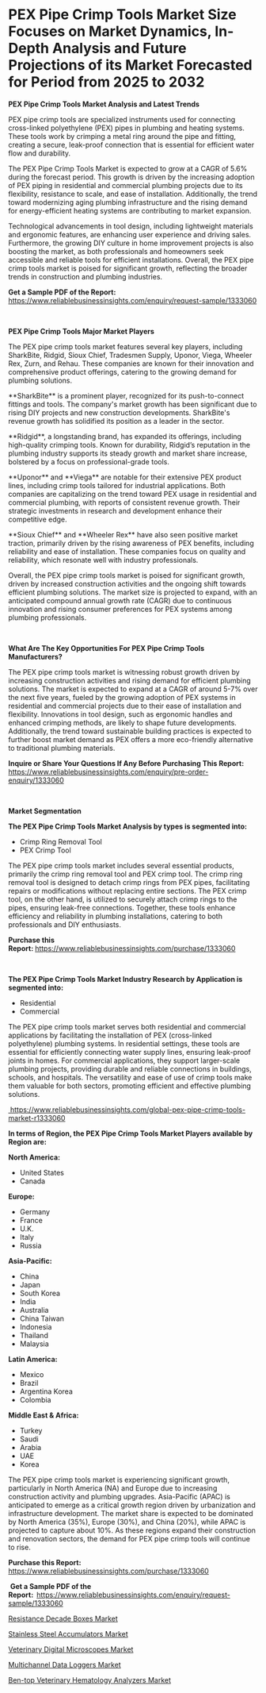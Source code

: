 <p><h1>PEX Pipe Crimp Tools Market Size Focuses on Market Dynamics, In-Depth Analysis and Future Projections of its Market Forecasted for Period from 2025 to 2032</h1></p><p><strong>PEX Pipe Crimp Tools Market Analysis and Latest Trends</strong></p>
<p><p>PEX pipe crimp tools are specialized instruments used for connecting cross-linked polyethylene (PEX) pipes in plumbing and heating systems. These tools work by crimping a metal ring around the pipe and fitting, creating a secure, leak-proof connection that is essential for efficient water flow and durability. </p><p>The PEX Pipe Crimp Tools Market is expected to grow at a CAGR of 5.6% during the forecast period. This growth is driven by the increasing adoption of PEX piping in residential and commercial plumbing projects due to its flexibility, resistance to scale, and ease of installation. Additionally, the trend toward modernizing aging plumbing infrastructure and the rising demand for energy-efficient heating systems are contributing to market expansion. </p><p>Technological advancements in tool design, including lightweight materials and ergonomic features, are enhancing user experience and driving sales. Furthermore, the growing DIY culture in home improvement projects is also boosting the market, as both professionals and homeowners seek accessible and reliable tools for efficient installations. Overall, the PEX pipe crimp tools market is poised for significant growth, reflecting the broader trends in construction and plumbing industries.</p></p>
<p><strong>Get a Sample PDF of the Report:&nbsp;</strong> <a href="https://www.reliablebusinessinsights.com/enquiry/request-sample/1333060?utm_campaign=1873&utm_medium=2&utm_source=Github&utm_content=ia&utm_term=24032025&utm_id=pex-pipe-crimp-tools">https://www.reliablebusinessinsights.com/enquiry/request-sample/1333060</a></p>
<p>&nbsp;</p>
<p><strong>PEX Pipe Crimp Tools Major Market Players</strong></p>
<p><p>The PEX pipe crimp tools market features several key players, including SharkBite, Ridgid, Sioux Chief, Tradesmen Supply, Uponor, Viega, Wheeler Rex, Zurn, and Rehau. These companies are known for their innovation and comprehensive product offerings, catering to the growing demand for plumbing solutions.</p><p>**SharkBite** is a prominent player, recognized for its push-to-connect fittings and tools. The company's market growth has been significant due to rising DIY projects and new construction developments. SharkBite's revenue growth has solidified its position as a leader in the sector.</p><p>**Ridgid**, a longstanding brand, has expanded its offerings, including high-quality crimping tools. Known for durability, Ridgid’s reputation in the plumbing industry supports its steady growth and market share increase, bolstered by a focus on professional-grade tools.</p><p>**Uponor** and **Viega** are notable for their extensive PEX product lines, including crimp tools tailored for industrial applications. Both companies are capitalizing on the trend toward PEX usage in residential and commercial plumbing, with reports of consistent revenue growth. Their strategic investments in research and development enhance their competitive edge.</p><p>**Sioux Chief** and **Wheeler Rex** have also seen positive market traction, primarily driven by the rising awareness of PEX benefits, including reliability and ease of installation. These companies focus on quality and reliability, which resonate well with industry professionals.</p><p>Overall, the PEX pipe crimp tools market is poised for significant growth, driven by increased construction activities and the ongoing shift towards efficient plumbing solutions. The market size is projected to expand, with an anticipated compound annual growth rate (CAGR) due to continuous innovation and rising consumer preferences for PEX systems among plumbing professionals.</p></p>
<p>&nbsp;</p>
<p><strong>What Are The Key Opportunities For PEX Pipe Crimp Tools Manufacturers?</strong></p>
<p><p>The PEX pipe crimp tools market is witnessing robust growth driven by increasing construction activities and rising demand for efficient plumbing solutions. The market is expected to expand at a CAGR of around 5-7% over the next five years, fueled by the growing adoption of PEX systems in residential and commercial projects due to their ease of installation and flexibility. Innovations in tool design, such as ergonomic handles and enhanced crimping methods, are likely to shape future developments. Additionally, the trend toward sustainable building practices is expected to further boost market demand as PEX offers a more eco-friendly alternative to traditional plumbing materials.</p></p>
<p><strong>Inquire or Share Your Questions If Any Before Purchasing This Report:</strong> <a href="https://www.reliablebusinessinsights.com/enquiry/pre-order-enquiry/1333060?utm_campaign=1873&utm_medium=2&utm_source=Github&utm_content=ia&utm_term=24032025&utm_id=pex-pipe-crimp-tools">https://www.reliablebusinessinsights.com/enquiry/pre-order-enquiry/1333060</a></p>
<p>&nbsp;</p>
<p><strong>Market Segmentation</strong></p>
<p><strong>The PEX Pipe Crimp Tools Market Analysis by types is segmented into:</strong></p>
<p><ul><li>Crimp Ring Removal Tool</li><li>PEX Crimp Tool</li></ul></p>
<p><p>The PEX pipe crimp tools market includes several essential products, primarily the crimp ring removal tool and PEX crimp tool. The crimp ring removal tool is designed to detach crimp rings from PEX pipes, facilitating repairs or modifications without replacing entire sections. The PEX crimp tool, on the other hand, is utilized to securely attach crimp rings to the pipes, ensuring leak-free connections. Together, these tools enhance efficiency and reliability in plumbing installations, catering to both professionals and DIY enthusiasts.</p></p>
<p><strong>Purchase this Report:&nbsp;</strong><a href="https://www.reliablebusinessinsights.com/purchase/1333060?utm_campaign=1873&utm_medium=2&utm_source=Github&utm_content=ia&utm_term=24032025&utm_id=pex-pipe-crimp-tools">https://www.reliablebusinessinsights.com/purchase/1333060</a></p>
<p>&nbsp;</p>
<p><strong>The PEX Pipe Crimp Tools Market Industry Research by Application is segmented into:</strong></p>
<p><ul><li>Residential</li><li>Commercial</li></ul></p>
<p><p>The PEX pipe crimp tools market serves both residential and commercial applications by facilitating the installation of PEX (cross-linked polyethylene) plumbing systems. In residential settings, these tools are essential for efficiently connecting water supply lines, ensuring leak-proof joints in homes. For commercial applications, they support larger-scale plumbing projects, providing durable and reliable connections in buildings, schools, and hospitals. The versatility and ease of use of crimp tools make them valuable for both sectors, promoting efficient and effective plumbing solutions.</p></p>
<p><a href="https://www.reliablebusinessinsights.com/global-pex-pipe-crimp-tools-market-r1333060?utm_campaign=1873&utm_medium=2&utm_source=Github&utm_content=ia&utm_term=24032025&utm_id=pex-pipe-crimp-tools">&nbsp;https://www.reliablebusinessinsights.com/global-pex-pipe-crimp-tools-market-r1333060</a></p>
<p><strong>In terms of Region, the PEX Pipe Crimp Tools Market Players available by Region are:</strong></p>
<p>
    <p> <strong> North America: </strong>
        <ul>
            <li>United States</li>
            <li>Canada</li>
        </ul>
        </p> 
    <p> <strong> Europe: </strong>
        <ul>
            <li>Germany</li>
            <li>France</li>
            <li>U.K.</li>
            <li>Italy</li>
            <li>Russia</li>
        </ul>
        </p> 
    <p> <strong> Asia-Pacific: </strong>
        <ul>
            <li>China</li>
            <li>Japan</li>
            <li>South Korea</li>
            <li>India</li>
            <li>Australia</li>
            <li>China Taiwan</li>
            <li>Indonesia</li>
            <li>Thailand</li>
            <li>Malaysia</li>
        </ul>
        </p> 
    <p> <strong> Latin America: </strong>
        <ul>
            <li>Mexico</li>
            <li>Brazil</li>
            <li>Argentina Korea</li>
            <li>Colombia</li>
        </ul>
        </p> 
    <p> <strong> Middle East & Africa: </strong>
        <ul>
            <li>Turkey</li>
            <li>Saudi</li>
            <li>Arabia</li>
            <li>UAE</li>
            <li>Korea</li>
        </ul>
    </p>
    </p>
<p><p>The PEX pipe crimp tools market is experiencing significant growth, particularly in North America (NA) and Europe due to increasing construction activity and plumbing upgrades. Asia-Pacific (APAC) is anticipated to emerge as a critical growth region driven by urbanization and infrastructure development. The market share is expected to be dominated by North America (35%), Europe (30%), and China (20%), while APAC is projected to capture about 10%. As these regions expand their construction and renovation sectors, the demand for PEX pipe crimp tools will continue to rise.</p></p>
<p><strong>Purchase this Report: </strong><a href="https://www.reliablebusinessinsights.com/purchase/1333060?utm_campaign=1873&utm_medium=2&utm_source=Github&utm_content=ia&utm_term=24032025&utm_id=pex-pipe-crimp-tools">https://www.reliablebusinessinsights.com/purchase/1333060</a></p>
<p>&nbsp;<strong>Get a Sample PDF of the Report:&nbsp;&nbsp;</strong><a href="https://www.reliablebusinessinsights.com/enquiry/request-sample/1333060?utm_campaign=1873&utm_medium=2&utm_source=Github&utm_content=ia&utm_term=24032025&utm_id=pex-pipe-crimp-tools">https://www.reliablebusinessinsights.com/enquiry/request-sample/1333060</a></p>
<p><strong></strong></p>
<p><p><a href="https://www.linkedin.com/pulse/top-factors-boosting-resistance-decade-boxes-market-growth-83-xtx7e?utm_campaign=1873&utm_medium=2&utm_source=Github&utm_content=ia&utm_term=24032025&utm_id=pex-pipe-crimp-tools">Resistance Decade Boxes Market</a></p><p><a href="https://www.linkedin.com/pulse/stainless-steel-accumulators-market-analysis-share-size-value-22hgf?utm_campaign=1873&utm_medium=2&utm_source=Github&utm_content=ia&utm_term=24032025&utm_id=pex-pipe-crimp-tools">Stainless Steel Accumulators Market</a></p><p><a href="https://github.com/abbasgwiltke/Market-Research-Report-List-1/blob/main/veterinary-digital-microscopes-market.md?utm_campaign=1873&utm_medium=2&utm_source=Github&utm_content=ia&utm_term=24032025&utm_id=pex-pipe-crimp-tools">Veterinary Digital Microscopes Market</a></p><p><a href="https://www.linkedin.com/pulse/global-multichannel-data-loggers-market-exploring-share-lchqe?utm_campaign=1873&utm_medium=2&utm_source=Github&utm_content=ia&utm_term=24032025&utm_id=pex-pipe-crimp-tools">Multichannel Data Loggers Market</a></p><p><a href="https://github.com/tauchzuazoli/Market-Research-Report-List-1/blob/main/ben-top-veterinary-hematology-analyzers-market.md?utm_campaign=1873&utm_medium=2&utm_source=Github&utm_content=ia&utm_term=24032025&utm_id=pex-pipe-crimp-tools">Ben-top Veterinary Hematology Analyzers Market</a></p></p>
